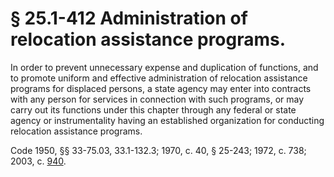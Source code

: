 # § 25.1-412 Administration of relocation assistance programs.

<p>In order to prevent unnecessary expense and duplication of functions, and to promote uniform and effective administration of relocation assistance programs for displaced persons, a state agency may enter into contracts with any person for services in connection with such programs, or may carry out its functions under this chapter through any federal or state agency or instrumentality having an established organization for conducting relocation assistance programs.</p><p>Code 1950, §§ 33-75.03, 33.1-132.3; 1970, c. 40, § 25-243; 1972, c. 738; 2003, c. <a href='http://lis.virginia.gov/cgi-bin/legp604.exe?031+ful+CHAP0940'>940</a>.</p>